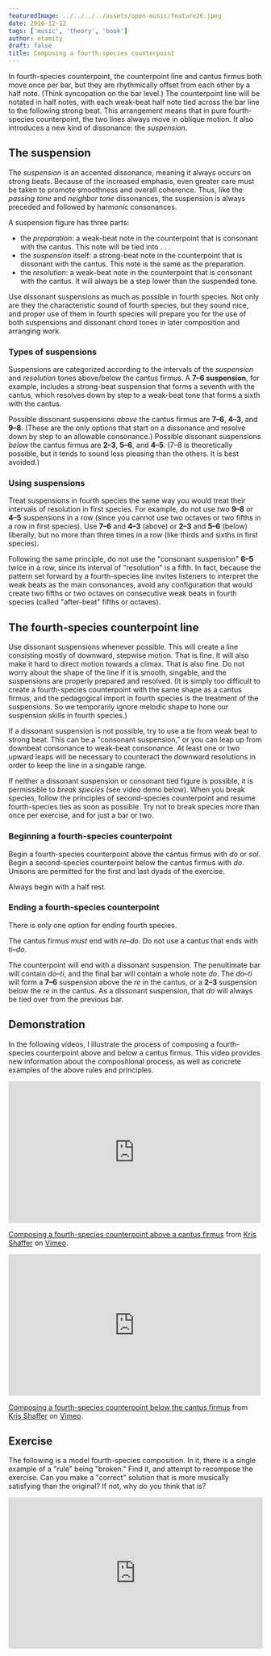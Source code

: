 ```yaml
---
featuredImage: ../../../../assets/open-music/feature26.jpeg
date: 2016-12-12
tags: ['music', 'theory', 'book']
author: etamity
draft: false
title: Composing a fourth-species counterpoint
---
```


In fourth-species counterpoint, the counterpoint line and cantus firmus both move once per bar, but they are rhythmically offset from each other by a half note. (Think syncopation on the bar level.) The counterpoint line will be notated in half notes, with each weak-beat half note tied across the bar line to the following strong beat. This arrangement means that in pure fourth-species counterpoint, the two lines always move in oblique motion. It also introduces a new kind of dissonance: the *suspension*. 

## The suspension ##

The *suspension* is an accented dissonance, meaning it always occurs on strong beats. Because of the increased emphasis, even greater care must be taken to promote smoothness and overall coherence. Thus, like the *passing tone* and *neighbor tone* dissonances, the suspension is always preceded and followed by harmonic consonances.

A suspension figure has three parts:  

- the *preparation*: a weak-beat note in the counterpoint that is consonant with the cantus. This note will be tied into . . .  
- the *suspension* itself: a strong-beat note in the counterpoint that is dissonant with the cantus. This note is the same as the preparation.  
- the *resolution*: a weak-beat note in the counterpoint that is consonant with the cantus. It will always be a step lower than the suspended tone.

Use dissonant suspensions as much as possible in fourth species. Not only are they the characteristic sound of fourth species, but they sound nice, and proper use of them in fourth species will prepare you for the use of both suspensions and dissonant chord tones in later composition and arranging work.

### Types of suspensions ###

Suspensions are categorized according to the intervals of the *suspension* and *resolution* tones above/below the cantus firmus. A **7–6 suspension**, for example, includes a strong-beat suspension that forms a seventh with the cantus, which resolves down by step to a weak-beat tone that forms a sixth with the cantus.

Possible dissonant suspensions *above* the cantus firmus are **7–6**, **4–3**, and **9–8**. (These are the only options that start on a dissonance and resolve down by step to an allowable consonance.) Possible dissonant suspensions *below* the cantus firmus are **2–3**, **5–6**, and **4–5**. (7–8 is theoretically possible, but it tends to sound less pleasing than the others. It is best avoided.)

### Using suspensions ###

Treat suspensions in fourth species the same way you would treat their intervals of resolution in first species. For example, do not use two **9–8** or **4–5** suspensions in a row (since you cannot use two octaves or two fifths in a row in first species). Use **7–6** and **4–3** (above) or **2–3** and **5–6** (below) liberally, but no more than three times in a row (like thirds and sixths in first species).

Following the same principle, do not use the "consonant suspension" **6–5** twice in a row, since its interval of "resolution" is a fifth. In fact, because the pattern set forward by a fourth-species line invites listeners to interpret the weak beats as the main consonances, avoid any configuration that would create two fifths or two octaves on consecutive weak beats in fourth species (called "after-beat" fifths or octaves).

## The fourth-species counterpoint line ##

Use dissonant suspensions whenever possible. This will create a line consisting mostly of downward, stepwise motion. That is fine. It will also make it hard to direct motion towards a climax. That is also fine. Do not worry about the shape of the line if it is smooth, singable, and the suspensions are properly prepared and resolved. (It is simply too difficult to create a fourth-species counterpoint with the same shape as a cantus firmus, and the pedagogical import in fourth species is the treatment of the suspensions. So we temporarily ignore melodic shape to hone our suspension skills in fourth species.)

If a dissonant suspension is not possible, try to use a tie from weak beat to strong beat. This can be a "consonant suspension," or you can leap up from downbeat consonance to weak-beat consonance. At least one or two upward leaps will be necessary to counteract the downward resolutions in order to keep the line in a singable range.

If neither a dissonant suspension or consonant tied figure is possible, it is permissible to *break species* (see video demo below). When you break species, follow the principles of second-species counterpoint and resume fourth-species ties as soon as possible. Try not to break species more than once per exercise, and for just a bar or two. 

### Beginning a fourth-species counterpoint ###

Begin a fourth-species counterpoint above the cantus firmus with *do* or *sol*. Begin a second-species counterpoint below the cantus firmus with *do*. Unisons are permitted for the first and last dyads of the exercise.

Always begin with a half rest.

### Ending a fourth-species counterpoint ###

There is only one option for ending fourth species.

The cantus firmus *must* end with *re*–*do*. Do not use a cantus that ends with *ti*–*do*.

The counterpoint will end with a dissonant suspension. The penultimate bar will contain *do*–*ti*, and the final bar will contain a whole note *do*. The *do*–*ti* will form a **7–6** suspension above the *re* in the cantus, or a **2–3** suspension below the *re* in the cantus. As a dissonant suspension, that *do* will always be tied over from the previous bar.


## Demonstration ##

In the following videos, I illustrate the process of composing a fourth-species counterpoint above and below a cantus firmus. This video provides new information about the compositional process, as well as concrete examples of the above rules and principles.

<iframe src="http://player.vimeo.com/video/57389373" width="500" height="281" frameborder="0" webkitAllowFullScreen mozallowfullscreen allowFullScreen></iframe> <p><a href="http://vimeo.com/57389373">Composing a fourth-species counterpoint above a cantus firmus</a> from <a href="http://vimeo.com/user11692346">Kris Shaffer</a> on <a href="http://vimeo.com">Vimeo</a>.</p>

<iframe src="http://player.vimeo.com/video/58488043" width="500" height="281" frameborder="0" webkitAllowFullScreen mozallowfullscreen allowFullScreen></iframe> <p><a href="http://vimeo.com/58488043">Composing a fourth-species counterpoint below the cantus firmus</a> from <a href="http://vimeo.com/user11692346">Kris Shaffer</a> on <a href="http://vimeo.com">Vimeo</a>.</p>

## Exercise

The following is a model fourth-species composition. In it, there is a single example of a "rule" being "broken." Find it, and attempt to recompose the exercise. Can you make a "correct" solution that is more musically satisfying than the original? If not, why do you think that is?

<iframe src="https://trinket.io/embed/music/22aa934458" width="100%" height="300" frameborder="0" marginwidth="0" marginheight="0" allowfullscreen></iframe><br/>
